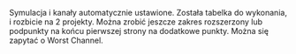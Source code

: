 Symulacja i kanały automatycznie ustawione. Została tabelka do wykonania, i rozbicie na 2 projekty. Można zrobić jeszcze zakres rozszerzony lub podpunkty na końcu pierwszej strony na dodatkowe punkty. Można się zapytać o Worst Channel.
